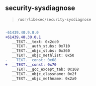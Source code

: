 ## security-sysdiagnose

> `/usr/libexec/security-sysdiagnose`

```diff

-61439.40.9.0.0
+61439.40.30.0.1
   __TEXT.__text: 0x2cc0
   __TEXT.__auth_stubs: 0x710
   __TEXT.__objc_stubs: 0x360
   __TEXT.__objc_methlist: 0x50
-  __TEXT.__const: 0x68
+  __TEXT.__const: 0x70
   __TEXT.__gcc_except_tab: 0x168
   __TEXT.__objc_classname: 0x2f
   __TEXT.__objc_methname: 0x2a0

```
